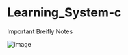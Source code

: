 # Learning_System-c

Important Breifly Notes

![image](https://github.com/user-attachments/assets/7911e497-c370-4377-ba0b-fb708dec587d)

